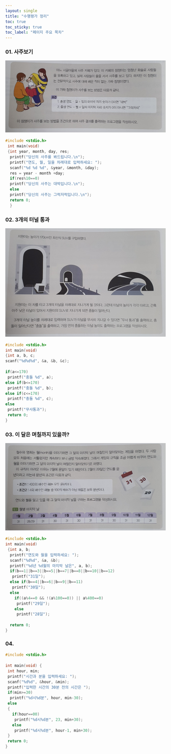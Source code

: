 ```yaml
---
layout: single
title: "수행평가 정리"
toc: true
toc_sticky: true
toc_label: "페이지 주요 목차"
---
```



### 01. 사주보기
![saju](/assets/images/saju.jpg)
~~~c
#include <stdio.h>
 int main(void)
 {int year, month, day, res;
  printf("당신의 사주를 봐드립니다.\n");
  printf("연도, 월, 일을 차례대로 입력하세요: ");
  scanf("%d %d %d", &year, &month, &day);
  res = year - month +day;
  if(res%10==0)
  printf("당신의 사주는 대박입니다.\n");
  else
  printf("당신의 사주는 그럭저럭입니다.\n");
  return 0;
  }
  ~~~
  

### 02. 3개의 터널 통과
  ![tunnel](/assets/images/tun.jpg)
  ~~~c
  #include <stdio.h>
  int main(void)
  {int a, b, c;
  scanf("%d%d%d", &a, &b, &c);

  if(a<=170)
   printf("충돌 %d", a);
  else if(b<=170)
   printf("충돌 %d", b);
  else if(c<=170)
   printf("충돌 %d", c);
  else
   printf("무사통과");
   return 0;
}
~~~


### 03. 이 달은 며칠까지 있을까?
![calender](/assets/images/mon.jpg)
~~~c
#include <stdio.h>
int main(void) 
 {int a, b;
  printf("연도와 월을 입력하세요: ");
  scanf("%d%d", &a, &b);
  printf("%d년 %d월의 마지막 날은", a, b);
  if(b==1||b==3||b==5||b==7||b==8||b==10||b==12)
   printf("31일");
  else if(b==4||b==6||b==9||b==11)
   printf("30일");
  else
    if((a%4==0 && !(a%100==0)) || a%400==0)
     printf("29일");
    else
     printf("28일");
  
  return 0;
}
~~~


### 04.
~~~c
#include <stdio.h>
 
int main(void) {
 int hour, min;
 printf("시간과 분을 입력하세요: ");
 scanf("%d%d", &hour, &min);
 printf("입력한 시간의 30분 전의 시간은 ");
 if(min>=30)
  printf("%d시%d분", hour, min-30);
 else
 {
   if(hour==00)
    printf("%d시%d분", 23, min+30);
   else
    printf("%d시%d분", hour-1, min+30);
 }
 return 0;
}
~~~

